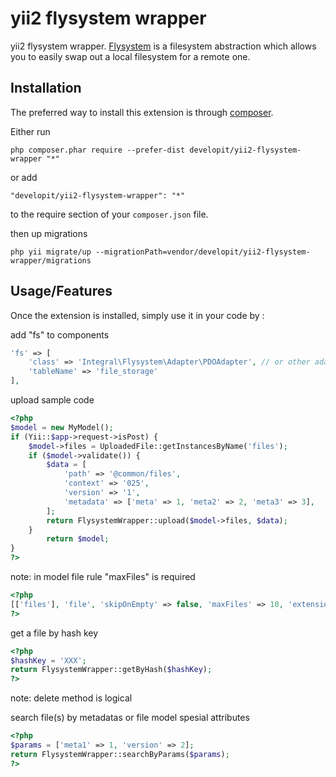 yii2 flysystem wrapper
=================
yii2 flysystem wrapper. [Flysystem](http://flysystem.thephpleague.com/) is a filesystem abstraction which allows you to easily swap out a local filesystem for a remote one.

Installation
------------

The preferred way to install this extension is through [composer](http://getcomposer.org/download/).

Either run

```
php composer.phar require --prefer-dist developit/yii2-flysystem-wrapper "*"
```

or add

```
"developit/yii2-flysystem-wrapper": "*"
```

to the require section of your `composer.json` file.

then up migrations
```
php yii migrate/up --migrationPath=vendor/developit/yii2-flysystem-wrapper/migrations
```

Usage/Features
-----
Once the extension is installed, simply use it in your code by  :

add "fs" to components
```php
'fs' => [
    'class' => 'Integral\Flysystem\Adapter\PDOAdapter', // or other adapters
    'tableName' => 'file_storage'
],
```

upload sample code
```php
<?php
$model = new MyModel();
if (Yii::$app->request->isPost) {
    $model->files = UploadedFile::getInstancesByName('files');
    if ($model->validate()) {
        $data = [
            'path' => '@common/files',
            'context' => '025',
            'version' => '1',
            'metadata' => ['meta' => 1, 'meta2' => 2, 'meta3' => 3],
        ];
        return FlysystemWrapper::upload($model->files, $data);
    }
        return $model;
}
?>
```
note: in model file rule "maxFiles" is required
```php
<?php
[['files'], 'file', 'skipOnEmpty' => false, 'maxFiles' => 10, 'extensions' => 'txt, jpg']
?>
```

get a file by hash key
```php
<?php
$hashKey = 'XXX';
return FlysystemWrapper::getByHash($hashKey);
?>
```

note: delete method is logical

search file(s) by metadatas or file model spesial attributes
```php
<?php
$params = ['meta1' => 1, 'version' => 2];
return FlysystemWrapper::searchByParams($params);
?>
```

